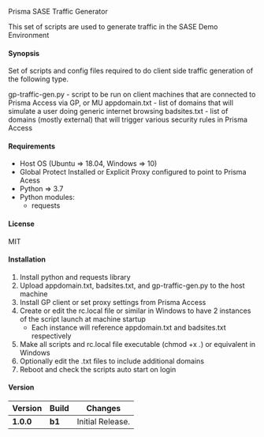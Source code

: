 Prisma SASE Traffic Generator

This set of scripts are used to generate traffic in the SASE Demo Environment

#### Synopsis

Set of scripts and config files required to do client side traffic generation of the following type. 

gp-traffic-gen.py - script to be run on client machines that are connected to Prisma Access via GP, or MU
appdomain.txt - list of domains that will simulate a user doing generic internet browsing 
badsites.txt - list of domains (mostly external) that will trigger various security rules in Prisma Access


#### Requirements

* Host OS (Ubuntu => 18.04, Windows => 10)
* Global Protect Installed or Explicit Proxy configured to point to Prisma Acess
* Python => 3.7
* Python modules:
  * requests

#### License

MIT

#### Installation

1. Install python and requests library 
2. Upload appdomain.txt, badsites.txt, and gp-traffic-gen.py to the host machine
3. Install GP client or set proxy settings from Prisma Access
4. Create or edit the rc.local file or similar in Windows to have 2 instances of the script launch at machine startup
   * Each instance will reference appdomain.txt and badsites.txt respectively
5. Make all scripts and rc.local file executable (chmod +x *.*) or equivalent in Windows
6. Optionally edit the .txt files to include additional domains
7. Reboot and check the scripts auto start on login


#### Version

| Version | Build | Changes |
| ------- | ----- | ------- |
| **1.0.0** | **b1** | Initial Release. |



